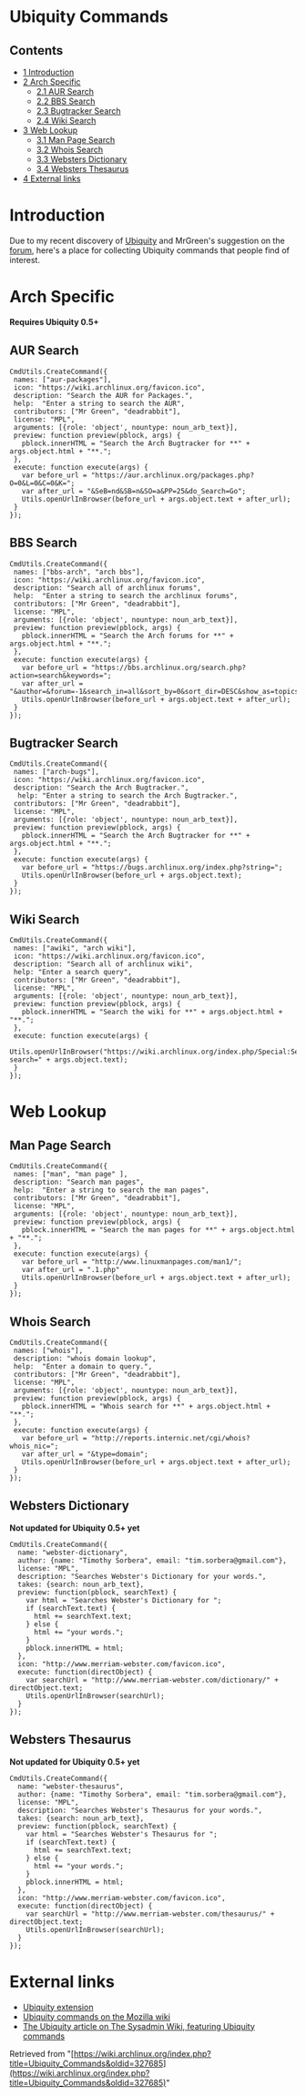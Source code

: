 # Ubiquity Commands

## Contents

*   [1 Introduction](#Introduction)
*   [2 Arch Specific](#Arch_Specific)
    *   [2.1 AUR Search](#AUR_Search)
    *   [2.2 BBS Search](#BBS_Search)
    *   [2.3 Bugtracker Search](#Bugtracker_Search)
    *   [2.4 Wiki Search](#Wiki_Search)
*   [3 Web Lookup](#Web_Lookup)
    *   [3.1 Man Page Search](#Man_Page_Search)
    *   [3.2 Whois Search](#Whois_Search)
    *   [3.3 Websters Dictionary](#Websters_Dictionary)
    *   [3.4 Websters Thesaurus](#Websters_Thesaurus)
*   [4 External links](#External_links)

# Introduction

Due to my recent discovery of [Ubiquity](http://labs.mozilla.com/2008/08/introducing-ubiquity/) and MrGreen's suggestion on the [forum](https://bbs.archlinux.org/viewtopic.php?pid=450773), here's a place for collecting Ubiquity commands that people find of interest.

# Arch Specific

**Requires Ubiquity 0.5+**

## AUR Search

```
CmdUtils.CreateCommand({
 names: ["aur-packages"],
 icon: "https://wiki.archlinux.org/favicon.ico",
 description: "Search the AUR for Packages.",
 help:  "Enter a string to search the AUR",
 contributors: ["Mr Green", "deadrabbit"],
 license: "MPL",
 arguments: [{role: 'object', nountype: noun_arb_text}],
 preview: function preview(pblock, args) {
   pblock.innerHTML = "Search the Arch Bugtracker for **" + args.object.html + "**.";
 },
 execute: function execute(args) {
   var before_url = "https://aur.archlinux.org/packages.php?O=0&L=0&C=0&K=";
   var after_url = "&SeB=nd&SB=n&SO=a&PP=25&do_Search=Go";
   Utils.openUrlInBrowser(before_url + args.object.text + after_url);
 }
}); 

```

## BBS Search

```
CmdUtils.CreateCommand({
 names: ["bbs-arch", "arch bbs"],
 icon: "https://wiki.archlinux.org/favicon.ico",
 description: "Search all of archlinux forums",
 help:  "Enter a string to search the archlinux forums",
 contributors: ["Mr Green", "deadrabbit"],
 license: "MPL",
 arguments: [{role: 'object', nountype: noun_arb_text}],
 preview: function preview(pblock, args) {
   pblock.innerHTML = "Search the Arch forums for **" + args.object.html + "**.";
 },
 execute: function execute(args) {
   var before_url = "https://bbs.archlinux.org/search.php?action=search&keywords=";
   var after_url = "&author=&forum=-1&search_in=all&sort_by=0&sort_dir=DESC&show_as=topics&search=Submit"
   Utils.openUrlInBrowser(before_url + args.object.text + after_url);
 }
});

```

## Bugtracker Search

```
CmdUtils.CreateCommand({
 names: ["arch-bugs"],
 icon: "https://wiki.archlinux.org/favicon.ico",
 description: "Search the Arch Bugtracker.",
  help: "Enter a string to search the Arch Bugtracker.",
 contributors: ["Mr Green", "deadrabbit"],
 license: "MPL",
 arguments: [{role: 'object', nountype: noun_arb_text}],
 preview: function preview(pblock, args) {
   pblock.innerHTML = "Search the Arch Bugtracker for **" + args.object.html + "**.";
 },
 execute: function execute(args) {
   var before_url = "https://bugs.archlinux.org/index.php?string=";
   Utils.openUrlInBrowser(before_url + args.object.text);
 }
});

```

## Wiki Search

```
CmdUtils.CreateCommand({
 names: ["awiki", "arch wiki"],
 icon: "https://wiki.archlinux.org/favicon.ico",
 description: "Search all of archlinux wiki",
 help: "Enter a search query",
 contributors: ["Mr Green", "deadrabbit"],
 license: "MPL",
 arguments: [{role: 'object', nountype: noun_arb_text}],
 preview: function preview(pblock, args) {
   pblock.innerHTML = "Search the wiki for **" + args.object.html + "**.";
 },
 execute: function execute(args) {
   Utils.openUrlInBrowser("https://wiki.archlinux.org/index.php/Special:Search?search=" + args.object.text);
 }
});

```

# Web Lookup

## Man Page Search

```
CmdUtils.CreateCommand({
 names: ["man", "man page" ],
 description: "Search man pages",
 help:  "Enter a string to search the man pages",
 contributors: ["Mr Green", "deadrabbit"],
 license: "MPL",
 arguments: [{role: 'object', nountype: noun_arb_text}],
 preview: function preview(pblock, args) {
   pblock.innerHTML = "Search the man pages for **" + args.object.html + "**.";
 },
 execute: function execute(args) {
   var before_url = "http://www.linuxmanpages.com/man1/";
   var after_url = ".1.php"
   Utils.openUrlInBrowser(before_url + args.object.text + after_url);
 }
});   

```

## Whois Search

```
CmdUtils.CreateCommand({
 names: ["whois"],
 description: "whois domain lookup",
 help:  "Enter a domain to query.",
 contributors: ["Mr Green", "deadrabbit"],
 license: "MPL",
 arguments: [{role: 'object', nountype: noun_arb_text}],
 preview: function preview(pblock, args) {
   pblock.innerHTML = "Whois search for **" + args.object.html + "**.";
 },
 execute: function execute(args) {
   var before_url = "http://reports.internic.net/cgi/whois?whois_nic=";
   var after_url = "&type=domain";
   Utils.openUrlInBrowser(before_url + args.object.text + after_url);
 }
});   

```

## Websters Dictionary

**Not updated for Ubiquity 0.5+ yet**

```
CmdUtils.CreateCommand({
  name: "webster-dictionary",
  author: {name: "Timothy Sorbera", email: "tim.sorbera@gmail.com"},
  license: "MPL",
  description: "Searches Webster's Dictionary for your words.",
  takes: {search: noun_arb_text},
  preview: function(pblock, searchText) {
    var html = "Searches Webster's Dictionary for ";
    if (searchText.text) {
      html += searchText.text;
    } else {
      html += "your words.";
    }
    pblock.innerHTML = html;
  },
  icon: "http://www.merriam-webster.com/favicon.ico",
  execute: function(directObject) {
    var searchUrl = "http://www.merriam-webster.com/dictionary/" + directObject.text;
    Utils.openUrlInBrowser(searchUrl);
  }
});

```

## Websters Thesaurus

**Not updated for Ubiquity 0.5+ yet**

```
CmdUtils.CreateCommand({
  name: "webster-thesaurus",
  author: {name: "Timothy Sorbera", email: "tim.sorbera@gmail.com"},
  license: "MPL",
  description: "Searches Webster's Thesaurus for your words.",
  takes: {search: noun_arb_text},
  preview: function(pblock, searchText) {
    var html = "Searches Webster's Thesaurus for ";
    if (searchText.text) {
      html += searchText.text;
    } else {
      html += "your words.";
    }
    pblock.innerHTML = html;
  },
  icon: "http://www.merriam-webster.com/favicon.ico",
  execute: function(directObject) {
    var searchUrl = "http://www.merriam-webster.com/thesaurus/" + directObject.text;
    Utils.openUrlInBrowser(searchUrl);
  }
});

```

# External links

*   [Ubiquity extension](https://ubiquity.mozilla.com/xpi/ubiquity-latest.xpi)
*   [Ubiquity commands on the Mozilla wiki](https://wiki.mozilla.org/Labs/Ubiquity/Commands_In_The_Wild)
*   [The Ubiquity article on The Sysadmin Wiki, featuring Ubiquity commands](http://sysadmin.wikia.com/wiki/Ubiquity)

Retrieved from "[https://wiki.archlinux.org/index.php?title=Ubiquity_Commands&oldid=327685](https://wiki.archlinux.org/index.php?title=Ubiquity_Commands&oldid=327685)"